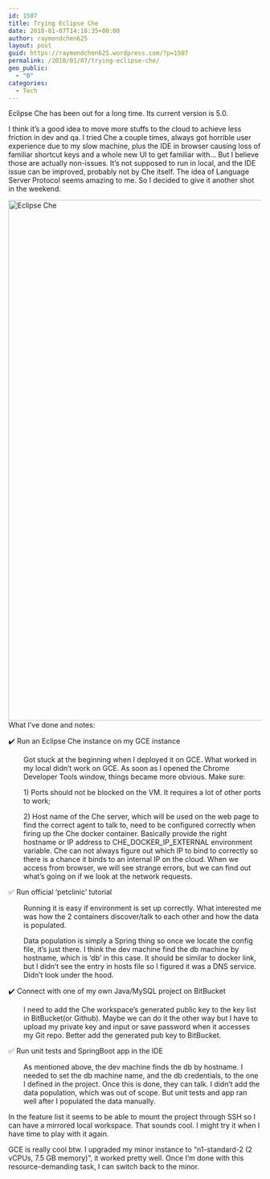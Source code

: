 ```yaml
---
id: 1507
title: Trying Eclipse Che
date: 2018-01-07T14:18:35+00:00
author: raymondchen625
layout: post
guid: https://raymondchen625.wordpress.com/?p=1507
permalink: /2018/01/07/trying-eclipse-che/
geo_public:
  - "0"
categories:
  - Tech
---
```

Eclipse Che has been out for a long time. Its current version is 5.0.

I think it&#8217;s a good idea to move more stuffs to the cloud to achieve less friction in dev and qa. I tried Che a couple times, always got horrible user experience due to my slow machine, plus the IDE in browser causing loss of familiar shortcut keys and a whole new UI to get familiar with&#8230; But I believe those are actually non-issues. It&#8217;s not supposed to run in local, and the IDE issue can be improved, probably not by Che itself. The idea of Language Server Protocol seems amazing to me. So I decided to give it another shot in the weekend.

<img class="alignnone size-full wp-image-1511" src="http://localhost/wp-content/uploads/2018/01/eclipse-che.png" alt="Eclipse Che" width="1600" height="1035" srcset="http://localhost/wp-content/uploads/2018/01/eclipse-che.png 1600w, http://localhost/wp-content/uploads/2018/01/eclipse-che-300x194.png 300w, http://localhost/wp-content/uploads/2018/01/eclipse-che-768x497.png 768w, http://localhost/wp-content/uploads/2018/01/eclipse-che-1024x662.png 1024w, http://localhost/wp-content/uploads/2018/01/eclipse-che-1568x1014.png 1568w" sizes="(max-width: 1600px) 100vw, 1600px" /> What I&#8217;ve done and notes:

✔️ Run an Eclipse Che instance on my GCE instance

<p style="padding-left:30px;">
  Got stuck at the beginning when I deployed it on GCE. What worked in my local didn&#8217;t work on GCE. As soon as I opened the Chrome Developer Tools window, things became more obvious. Make sure:
</p>

<p style="padding-left:30px;">
  1) Ports should not be blocked on the VM. It requires a lot of other ports to work;
</p>

<p style="padding-left:30px;">
  2) Host name of the Che server, which will be used on the web page to find the correct agent to talk to, need to be configured correctly when firing up the Che docker container. Basically provide the right hostname or IP address to CHE_DOCKER_IP_EXTERNAL environment variable. Che can not always figure out which IP to bind to correctly so there is a chance it binds to an internal IP on the cloud. When we access from browser, we will see strange errors, but we can find out what&#8217;s going on if we look at the network requests.
</p>

✅ Run official &#8216;petclinic&#8217; tutorial

<p style="padding-left:30px;">
  Running it is easy if environment is set up correctly. What interested me was how the 2 containers discover/talk to each other and how the data is populated.
</p>

<p style="padding-left:30px;">
  Data population is simply a Spring thing so once we locate the config file, it&#8217;s just there. I think the dev machine find the db machine by hostname, which is &#8216;db&#8217; in this case. It should be similar to docker link, but I didn&#8217;t see the entry in hosts file so I figured it was a DNS service. Didn&#8217;t look under the hood.
</p>

✔️ Connect with one of my own Java/MySQL project on BitBucket

<p style="padding-left:30px;">
  I need to add the Che workspace&#8217;s generated public key to the key list in BitBucket(or Github). Maybe we can do it the other way but I have to upload my private key and input or save password when it accesses my Git repo. Better add the generated pub key to BitBucket.
</p>

✅ Run unit tests and SpringBoot app in the IDE

<p style="padding-left:30px;">
  As mentioned above, the dev machine finds the db by hostname. I needed to set the db machine name, and the db credentials, to the one I defined in the project. Once this is done, they can talk. I didn&#8217;t add the data population, which was out of scope. But unit tests and app ran well after I populated the data manually.
</p>

In the feature list it seems to be able to mount the project through SSH so I can have a mirrored local workspace. That sounds cool. I might try it when I have time to play with it again.

GCE is really cool btw. I upgraded my minor instance to &#8220;n1-standard-2 (2 vCPUs, 7.5 GB memory)&#8221;, it worked pretty well. Once I&#8217;m done with this resource-demanding task, I can switch back to the minor.